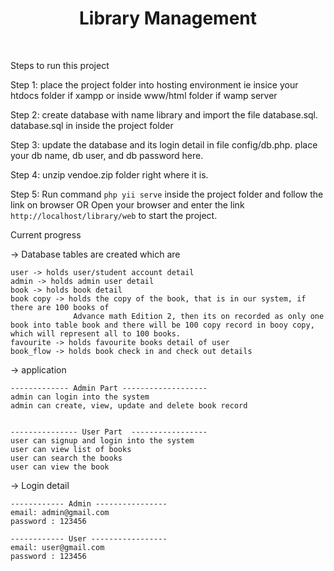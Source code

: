 <p align="center">
    <h1 align="center">Library Management</h1>
    <br>
</p>

Steps to run this project

Step 1: place the project folder into hosting environment ie insice your htdocs folder if xampp or inside www/html folder if wamp server

Step 2: create database with name library and import the file database.sql. database.sql in inside the project folder

Step 3: update the database and its login detail in file config/db.php. place your db name, db user, and db password here.

Step 4: unzip vendoe.zip folder right where it is.

Step 5: Run command `php yii serve` inside the project folder and follow the link on browser
                                    OR
        Open your browser and enter the link `http://localhost/library/web` to start the project.


Current progress

-> Database tables are created which are 

    user -> holds user/student account detail
    admin -> holds admin user detail
    book -> holds book detail
    book copy -> holds the copy of the book, that is in our system, if there are 100 books of 
                  Advance math Edition 2, then its on recorded as only one book into table book and there will be 100 copy record in booy copy, which will represent all to 100 books.
    favourite -> holds favourite books detail of user
    book_flow -> holds book check in and check out details

-> application

    ------------- Admin Part -------------------
    admin can login into the system
    admin can create, view, update and delete book record


    --------------- User Part  -----------------
    user can signup and login into the system
    user can view list of books
    user can search the books
    user can view the book

-> Login detail

    ------------ Admin ----------------
    email: admin@gmail.com
    password : 123456

    ------------ User -----------------
    email: user@gmail.com
    password : 123456
